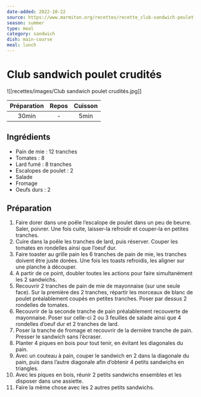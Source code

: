 ```yaml
---
date-added: 2022-10-22
source: https://www.marmiton.org/recettes/recette_club-sandwich-poulet-crudites_335100.aspx
season: summer
type: meal
category: sandwich
dish: main-course
meal: lunch
---
```


# Club sandwich poulet crudités

![[recettes/images/Club sandwich poulet crudités.jpg]]

| Préparation | Repos | Cuisson |
|:-----------:|:-----:|:-------:|
|    30min    |   -   |  5min   |

## Ingrédients

- Pain de mie : 12 tranches
- Tomates : 8
- Lard fumé : 8 tranches
- Escalopes de poulet : 2
- Salade
- Fromage
- Oeufs durs : 2

## Préparation

1. Faire dorer dans une poêle l’escalope de poulet dans un peu de beurre. Saler, poivrer. Une fois cuite, laisser-la refroidir et couper-la en petites tranches.
2. Cuire dans la poêle les tranches de lard, puis réserver. Couper les tomates en rondelles ainsi que l’oeuf dur.
3. Faire toaster au grille pain les 6 tranches de pain de mie, les tranches doivent être juste dorées. Une fois les toasts refroidis, les aligner sur une planche à découper.
4. A partir de ce point, doubler toutes les actions pour faire simultanément les 2 sandwichs.
5. Recouvrir 2 tranches de pain de mie de mayonnaise (sur une seule face). Sur la première des 2 tranches, répartir les morceaux de blanc de poulet préalablement coupés en petites tranches. Poser par dessus 2 rondelles de tomates.
6. Recouvrir de la seconde tranche de pain préalablement recouverte de mayonnaise. Poser sur celle-ci 2 ou 3 feuilles de salade ainsi que 4 rondelles d’oeuf dur et 2 tranches de lard.
7. Poser la tranche de fromage et recouvrir de la dernière tranche de pain. Presser le sandwich sans l’écraser.
8. Planter 4 piques en bois pour tout tenir, en évitant les diagonales du pain.
9. Avec un couteau à pain, couper le sandwich en 2 dans la diagonale du pain, puis dans l’autre diagonale afin d’obtenir 4 petits sandwichs en triangles.
10. Avec les piques en bois, réunir 2 petits sandwichs ensembles et les disposer dans une assiette.
11. Faire la même chose avec les 2 autres petits sandwichs.
